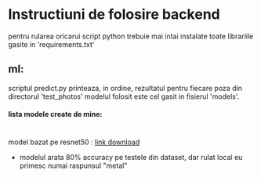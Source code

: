# Instructiuni de folosire backend
pentru rularea oricarui script python trebuie mai intai instalate toate librariile gasite in 'requirements.txt'

## ml:
scriptul predict.py printeaza, in ordine, rezultatul pentru fiecare poza din directorul 'test_photos'
modelul folosit este cel gasit in fisierul 'models'.
#### lista modele create de mine:
#
  model bazat pe resnet50 : [link download](https://www.kaggle.com/code/radughenea/waste-classifier/output?scriptVersionId=268544736)
- modelul arata 80% accuracy pe testele din dataset, dar rulat local eu primesc numai raspunsul "metal"
